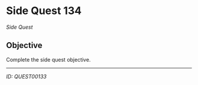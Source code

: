 # Side Quest 134

*Side Quest*

## Objective
Complete the side quest objective.

---
*ID: QUEST00133*